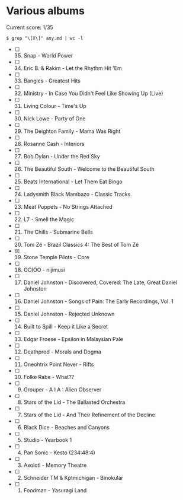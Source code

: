 Various albums
==============

Current score: 1/35

`$ grep "\[X\]" any.md | wc -l`

- [ ] 35. Snap - World Power
- [ ] 34. Eric B. & Rakim - Let the Rhythm Hit 'Em
- [ ] 33. Bangles - Greatest Hits
- [ ] 32. Ministry - In Case You Didn't Feel Like Showing Up (Live)
- [ ] 31. Living Colour - Time's Up
- [ ] 30. Nick Lowe - Party of One
- [ ] 29. The Deighton Family - Mama Was Right
- [ ] 28. Rosanne Cash - Interiors
- [ ] 27. Bob Dylan - Under the Red Sky
- [ ] 26. The Beautiful South - Welcome to the Beautiful South
- [ ] 25. Beats International - Let Them Eat Bingo
- [ ] 24. Ladysmith Black Mambazo - Classic Tracks
- [ ] 23. Meat Puppets - No Strings Attached
- [ ] 22. L7 - Smell the Magic
- [ ] 21. The Chills - Submarine Bells
- [ ] 20. Tom Zé - Brazil Classics 4: The Best of Tom Zé
- [X] 19. Stone Temple Pilots - Core
- [ ] 18. OOIOO - nijimusi
- [ ] 17. Daniel Johnston - Discovered, Covered: The Late, Great Daniel Johnston
- [ ] 16. Daniel Johnston - Songs of Pain: The Early Recordings, Vol. 1
- [ ] 15. Daniel Johnston - Rejected Unknown
- [ ] 14. Built to Spill - Keep it Like a Secret
- [ ] 13. Edgar Froese - Epsilon in Malaysian Pale
- [ ] 12. Deathprod - Morals and Dogma
- [ ] 11. Oneohtrix Point Never - Rifts
- [ ] 10. Folke Rabe - What??
- [ ] 9. Grouper - A I A : Alien Observer
- [ ] 8. Stars of the Lid - The Ballasted Orchestra
- [ ] 7. Stars of the Lid - And Their Refinement of the Decline
- [ ] 6. Black Dice - Beaches and Canyons
- [ ] 5. Studio - Yearbook 1
- [ ] 4. Pan Sonic - Kesto (234:48:4)
- [ ] 3. Axolotl - Memory Theatre
- [ ] 2. Schneider TM & Kptmichigan - Binokular
- [ ] 1. Foodman - Yasuragi Land
